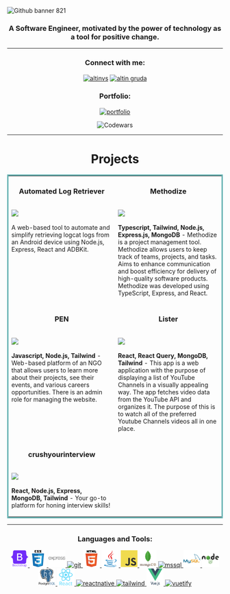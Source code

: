 ![Github banner 821](https://user-images.githubusercontent.com/67205874/194419505-f64cd931-ddf0-4137-8fc4-390e26c7704d.png)

<h3 align="center">A Software Engineer, motivated by the power of technology as a tool for positive change.</h3>

---

<h3 align="center">Connect with me:</h3>
<p align="center">
<a href="https://twitter.com/altinvs" target="blank"><img align="center" src="https://raw.githubusercontent.com/rahuldkjain/github-profile-readme-generator/master/src/images/icons/Social/twitter.svg" alt="altinvs" height="30" width="40" /></a>
<a href="https://linkedin.com/in/altin-dev" target="blank"><img align="center" src="https://raw.githubusercontent.com/rahuldkjain/github-profile-readme-generator/master/src/images/icons/Social/linked-in-alt.svg" alt="altin gruda" height="30" width="40" /></a>
<h3 align="center">Portfolio:</h3>
<p align="center">
<a href="https://altingruda.vercel.app" target="_blank"><img align="center" src="https://github.com/AltinGruda/AltinGruda/assets/67205874/a1eb1677-2874-45cc-a99a-df41ffe9867b" alt="portfolio" height="40" width="40" /></a>

</p>

<p align="center">
  <img src="https://github.r2v.ch/codewars?user=AltinGruda" alt="Codewars" />
</p>

---

<h1 align="center">Projects</h1>
<table bordercolor="#66b2b2">

<tr>
    <td width="50%" valign="top">
      <h3 align="center">Automated Log Retriever</h3>
        <br />
        <a target="_blank" href="https://github.com/AltinGruda/Automated-Log-Retrieval-Tool">
          <img src="https://github.com/user-attachments/assets/0ff81c54-a279-438a-b3c7-d96705e002ea" width="100%" />
        </a>
        <br />
        <p>A web-based tool to automate and simplify retrieving logcat logs from an Android device using Node.js, Express, React and ADBKit.</p>
    </td>
    <td width="50%" valign="top">
      <h3 align="center">Methodize</h3>
        <br />
        <a target="_blank" href="https://github.com/AltinGruda/Methodize-v2">
          <img src="https://github.com/AltinGruda/AltinGruda/assets/67205874/e90247bd-f38f-46c1-a596-d4cd2ed1bf2f" width="100%" />
        </a>
        <br />
        <p><strong>Typescript, Tailwind, Node.js, Express.js, MongoDB</strong> - Methodize is a project management tool. Methodize allows users to keep track of teams, projects, and tasks. Aims to enhance communication and boost efficiency for delivery of high-quality software products. Methodize was developed using TypeScript, Express, and React.</p>
    </td>
</tr>
<tr>
    <td width="50%" valign="top">
      <h3 align="center">PEN</h3>
        <br />
      <a target="_blank" href="https://ngo-pen.com/">
          <img src="https://github.com/AltinGruda/AltinGruda/assets/67205874/8d0fce32-dfce-4e7f-b458-4bd5253b951d" width="100%" />
        </a>
        <br />
        <p><strong>Javascript, Node.js, Tailwind</strong> - Web-based platform of an NGO that allows users to learn more about their projects, see their events, and various careers opportunities. There is an admin role for managing the website.</p>
    </td>
    <td width="50%" valign="top">
      <h3 align="center">Lister</h3>
      <br />
        <a target="_blank" href="https://github.com/AltinGruda/lister">
          <img src="https://github.com/AltinGruda/AltinGruda/assets/67205874/6bc1a24d-fd7f-466e-9fb2-9116f7af4a07" width="100%" />
        </a>
      <br />
        <p><strong>React, React Query, MongoDB, Tailwind</strong> - This app is a web application with the purpose of displaying a list of YouTube Channels in a visually appealing way. The app fetches video data from the YouTube API and organizes it. The purpose of this is to watch all of the preferred Youtube Channels videos all in one place.</p>
    </td>
</tr>
<tr>
    <td width="50%" valign="top">
      <h3 align="center">crushyourinterview</h3>
        <br />
        <a target="_blank" href="https://crushyourinterview.vercel.app/">
          <img src="https://github.com/AltinGruda/AltinGruda/assets/67205874/ed03fed1-d757-4c3a-b1b6-1561abe03dd7" width="100%" />
        </a>
        <br />
        <p><strong>React, Node.js, Express, MongoDB, Tailwind</strong> - Your go-to platform for honing interview skills!</p>
    </td>
  </tr>
</table>

---

<h3 align="center">Languages and Tools:</h3>
<p align="center"> <a href="https://getbootstrap.com" target="_blank" rel="noreferrer"> <img src="https://raw.githubusercontent.com/devicons/devicon/master/icons/bootstrap/bootstrap-plain-wordmark.svg" alt="bootstrap" width="40" height="40"/> </a> <a href="https://www.w3schools.com/css/" target="_blank" rel="noreferrer"> <img src="https://raw.githubusercontent.com/devicons/devicon/master/icons/css3/css3-original-wordmark.svg" alt="css3" width="40" height="40"/> </a> <a href="https://expressjs.com" target="_blank" rel="noreferrer"> <img src="https://raw.githubusercontent.com/devicons/devicon/master/icons/express/express-original-wordmark.svg" alt="express" width="40" height="40"/> </a> <a href="https://git-scm.com/" target="_blank" rel="noreferrer"> <img src="https://www.vectorlogo.zone/logos/git-scm/git-scm-icon.svg" alt="git" width="40" height="40"/> </a> <a href="https://www.w3.org/html/" target="_blank" rel="noreferrer"> <img src="https://raw.githubusercontent.com/devicons/devicon/master/icons/html5/html5-original-wordmark.svg" alt="html5" width="40" height="40"/> </a> <a href="https://www.java.com" target="_blank" rel="noreferrer"> <img src="https://raw.githubusercontent.com/devicons/devicon/master/icons/java/java-original.svg" alt="java" width="40" height="40"/> </a> <a href="https://developer.mozilla.org/en-US/docs/Web/JavaScript" target="_blank" rel="noreferrer"> <img src="https://raw.githubusercontent.com/devicons/devicon/master/icons/javascript/javascript-original.svg" alt="javascript" width="40" height="40"/> </a> <a href="https://www.mongodb.com/" target="_blank" rel="noreferrer"> <img src="https://raw.githubusercontent.com/devicons/devicon/master/icons/mongodb/mongodb-original-wordmark.svg" alt="mongodb" width="40" height="40"/> </a> <a href="https://www.microsoft.com/en-us/sql-server" target="_blank" rel="noreferrer"> <img src="https://www.svgrepo.com/show/303229/microsoft-sql-server-logo.svg" alt="mssql" width="40" height="40"/> </a> <a href="https://www.mysql.com/" target="_blank" rel="noreferrer"> <img src="https://raw.githubusercontent.com/devicons/devicon/master/icons/mysql/mysql-original-wordmark.svg" alt="mysql" width="40" height="40"/> </a> <a href="https://nodejs.org" target="_blank" rel="noreferrer"> <img src="https://raw.githubusercontent.com/devicons/devicon/master/icons/nodejs/nodejs-original-wordmark.svg" alt="nodejs" width="40" height="40"/> </a> <a href="https://www.postgresql.org" target="_blank" rel="noreferrer"> <img src="https://raw.githubusercontent.com/devicons/devicon/master/icons/postgresql/postgresql-original-wordmark.svg" alt="postgresql" width="40" height="40"/> </a> <a href="https://reactjs.org/" target="_blank" rel="noreferrer"> <img src="https://raw.githubusercontent.com/devicons/devicon/master/icons/react/react-original-wordmark.svg" alt="react" width="40" height="40"/> </a> <a href="https://reactnative.dev/" target="_blank" rel="noreferrer"> <img src="https://reactnative.dev/img/header_logo.svg" alt="reactnative" width="40" height="40"/> </a> <a href="https://tailwindcss.com/" target="_blank" rel="noreferrer"> <img src="https://www.vectorlogo.zone/logos/tailwindcss/tailwindcss-icon.svg" alt="tailwind" width="40" height="40"/> </a> <a href="https://vuejs.org/" target="_blank" rel="noreferrer"> <img src="https://raw.githubusercontent.com/devicons/devicon/master/icons/vuejs/vuejs-original-wordmark.svg" alt="vuejs" width="40" height="40"/> </a> <a href="https://vuetifyjs.com/en/" target="_blank" rel="noreferrer"> <img src="https://bestofjs.org/logos/vuetify.svg" alt="vuetify" width="40" height="40"/> </a> </p>
